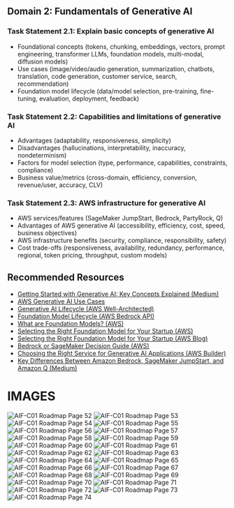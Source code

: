 ## Domain 2: Fundamentals of Generative AI

### Task Statement 2.1: Explain basic concepts of generative AI
- Foundational concepts (tokens, chunking, embeddings, vectors, prompt engineering, transformer LLMs, foundation models, multi-modal, diffusion models)
- Use cases (image/video/audio generation, summarization, chatbots, translation, code generation, customer service, search, recommendation)
- Foundation model lifecycle (data/model selection, pre-training, fine-tuning, evaluation, deployment, feedback)

### Task Statement 2.2: Capabilities and limitations of generative AI
- Advantages (adaptability, responsiveness, simplicity)
- Disadvantages (hallucinations, interpretability, inaccuracy, nondeterminism)
- Factors for model selection (type, performance, capabilities, constraints, compliance)
- Business value/metrics (cross-domain, efficiency, conversion, revenue/user, accuracy, CLV)

### Task Statement 2.3: AWS infrastructure for generative AI
- AWS services/features (SageMaker JumpStart, Bedrock, PartyRock, Q)
- Advantages of AWS generative AI (accessibility, efficiency, cost, speed, business objectives)
- AWS infrastructure benefits (security, compliance, responsibility, safety)
- Cost trade-offs (responsiveness, availability, redundancy, performance, regional, token pricing, throughput, custom models)

## Recommended Resources
- [Getting Started with Generative AI: Key Concepts Explained (Medium)](https://medium.com/ai-dispatcher/getting-started-with-generative-ai-key-concepts-explained-gen-ai-beginners-guide-essential-terms-d89e3411207d)
- [AWS Generative AI Use Cases](https://aws.amazon.com/ai/generative-ai/use-cases/)
- [Generative AI Lifecycle (AWS Well-Architected)](https://docs.aws.amazon.com/wellarchitected/latest/generative-ai-lens/generative-ai-lifecycle.html)
- [Foundation Model Lifecycle (AWS Bedrock API)](https://docs.aws.amazon.com/bedrock/latest/APIReference/API_FoundationModelLifecycle.html)
- [What are Foundation Models? (AWS)](https://aws.amazon.com/what-is/foundation-models/)
- [Selecting the Right Foundation Model for Your Startup (AWS)](https://aws.amazon.com/startups/learn/selecting-the-right-foundation-model-for-your-startup)
- [Selecting the Right Foundation Model for Your Startup (AWS Blog)](https://aws.amazon.com/blogs/startups/selecting-the-right-foundation-model-for-your-startup/)
- [Bedrock or SageMaker Decision Guide (AWS)](https://docs.aws.amazon.com/decision-guides/latest/bedrock-or-sagemaker/bedrock-or-sagemaker.html)
- [Choosing the Right Service for Generative AI Applications (AWS Builder)](https://builder.aws.com/content/2ZG5ag53cbTljStVUn1bbVpWLki/bedrock-partyrock-sagemaker-choosing-the-right-service-for-your-generative-ai-applications)
- [Key Differences Between Amazon Bedrock, SageMaker JumpStart, and Amazon Q (Medium)](https://medium.com/@sisodiyapradeep/key-differences-between-amazon-bedrock-amazon-sagemaker-jumpstart-amazon-q-0a2776db4efd)

# IMAGES
![AIF-C01 Roadmap Page 52](./Images/Get+AIF-C01+Certified+-+Roadmap+To+Success+by+Vladimir+Raykov+v2%20(2)_Page_052.jpg)
![AIF-C01 Roadmap Page 53](./Images/Get+AIF-C01+Certified+-+Roadmap+To+Success+by+Vladimir+Raykov+v2%20(2)_Page_053.jpg)
![AIF-C01 Roadmap Page 54](./Images/Get+AIF-C01+Certified+-+Roadmap+To+Success+by+Vladimir+Raykov+v2%20(2)_Page_054.jpg)
![AIF-C01 Roadmap Page 55](./Images/Get+AIF-C01+Certified+-+Roadmap+To+Success+by+Vladimir+Raykov+v2%20(2)_Page_055.jpg)
![AIF-C01 Roadmap Page 56](./Images/Get+AIF-C01+Certified+-+Roadmap+To+Success+by+Vladimir+Raykov+v2%20(2)_Page_056.jpg)
![AIF-C01 Roadmap Page 57](./Images/Get+AIF-C01+Certified+-+Roadmap+To+Success+by+Vladimir+Raykov+v2%20(2)_Page_057.jpg)
![AIF-C01 Roadmap Page 58](./Images/Get+AIF-C01+Certified+-+Roadmap+To+Success+by+Vladimir+Raykov+v2%20(2)_Page_058.jpg)
![AIF-C01 Roadmap Page 59](./Images/Get+AIF-C01+Certified+-+Roadmap+To+Success+by+Vladimir+Raykov+v2%20(2)_Page_059.jpg)
![AIF-C01 Roadmap Page 60](./Images/Get+AIF-C01+Certified+-+Roadmap+To+Success+by+Vladimir+Raykov+v2%20(2)_Page_060.jpg)
![AIF-C01 Roadmap Page 61](./Images/Get+AIF-C01+Certified+-+Roadmap+To+Success+by+Vladimir+Raykov+v2%20(2)_Page_061.jpg)
![AIF-C01 Roadmap Page 62](./Images/Get+AIF-C01+Certified+-+Roadmap+To+Success+by+Vladimir+Raykov+v2%20(2)_Page_062.jpg)
![AIF-C01 Roadmap Page 63](./Images/Get+AIF-C01+Certified+-+Roadmap+To+Success+by+Vladimir+Raykov+v2%20(2)_Page_063.jpg)
![AIF-C01 Roadmap Page 64](./Images/Get+AIF-C01+Certified+-+Roadmap+To+Success+by+Vladimir+Raykov+v2%20(2)_Page_064.jpg)
![AIF-C01 Roadmap Page 65](./Images/Get+AIF-C01+Certified+-+Roadmap+To+Success+by+Vladimir+Raykov+v2%20(2)_Page_065.jpg)
![AIF-C01 Roadmap Page 66](./Images/Get+AIF-C01+Certified+-+Roadmap+To+Success+by+Vladimir+Raykov+v2%20(2)_Page_066.jpg)
![AIF-C01 Roadmap Page 67](./Images/Get+AIF-C01+Certified+-+Roadmap+To+Success+by+Vladimir+Raykov+v2%20(2)_Page_067.jpg)
![AIF-C01 Roadmap Page 68](./Images/Get+AIF-C01+Certified+-+Roadmap+To+Success+by+Vladimir+Raykov+v2%20(2)_Page_068.jpg)
![AIF-C01 Roadmap Page 69](./Images/Get+AIF-C01+Certified+-+Roadmap+To+Success+by+Vladimir+Raykov+v2%20(2)_Page_069.jpg)
![AIF-C01 Roadmap Page 70](./Images/Get+AIF-C01+Certified+-+Roadmap+To+Success+by+Vladimir+Raykov+v2%20(2)_Page_070.jpg)
![AIF-C01 Roadmap Page 71](./Images/Get+AIF-C01+Certified+-+Roadmap+To+Success+by+Vladimir+Raykov+v2%20(2)_Page_071.jpg)
![AIF-C01 Roadmap Page 72](./Images/Get+AIF-C01+Certified+-+Roadmap+To+Success+by+Vladimir+Raykov+v2%20(2)_Page_072.jpg)
![AIF-C01 Roadmap Page 73](./Images/Get+AIF-C01+Certified+-+Roadmap+To+Success+by+Vladimir+Raykov+v2%20(2)_Page_073.jpg)
![AIF-C01 Roadmap Page 74](./Images/Get+AIF-C01+Certified+-+Roadmap+To+Success+by+Vladimir+Raykov+v2%20(2)_Page_074.jpg)
